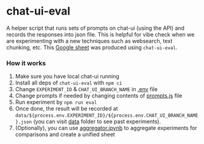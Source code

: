 # chat-ui-eval

A helper script that runs sets of prompts on chat-ui (using the API) and records the responses into json file. This is helpful for vibe check when we are experimenting with a new techniques such as websearch, text chunking, etc. This [Google sheet](https://docs.google.com/spreadsheets/u/1/d/1pNoDa00d-yoOQt5SwVczDeOO8atsbY3YTK002FwUIPU/edit?usp=sharing) was produced using `chat-ui-eval`.

### How it works

1. Make sure you have local chat-ui running
2. Install all deps of `chat-ui-eval` with `npm ci`
3. Change `EXPERIMENT_ID` & `CHAT_UI_BRANCH_NAME` in [.env](./.env) file
4. Change prompts if needed by changing contents of [prompts.js](./prompts.js) file
5. Run experiment by `npm run eval`
6. Once done, the result will be recorded at `data/${process.env.EXPERIMENT_ID}/${process.env.CHAT_UI_BRANCH_NAME}.json` (you can visit [data](./data) folder to see past experiments).
7. (Optionally), you can use [aggregator.ipynb](./aggregator.ipynb) to aggregate experiments for comparisons and create a unified sheet

